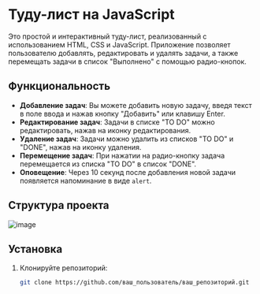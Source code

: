 # Туду-лист на JavaScript

Это простой и интерактивный туду-лист, реализованный с использованием HTML, CSS и JavaScript. Приложение позволяет пользователю добавлять, редактировать и удалять задачи, а также перемещать задачи в список "Выполнено" с помощью радио-кнопок.

## Функциональность

- **Добавление задач**: Вы можете добавить новую задачу, введя текст в поле ввода и нажав кнопку "Добавить" или клавишу Enter.
- **Редактирование задач**: Задачи в списке "TO DO" можно редактировать, нажав на иконку редактирования.
- **Удаление задач**: Задачи можно удалить из списков "TO DO" и "DONE", нажав на иконку удаления.
- **Перемещение задач**: При нажатии на радио-кнопку задача перемещается из списка "TO DO" в список "DONE".
- **Оповещение**: Через 10 секунд после добавления новой задачи появляется напоминание в виде `alert`.

## Структура проекта

![image](https://github.com/user-attachments/assets/0c36c743-5be8-4285-a9fe-8f75d7ee58ef)
## Установка

1. Клонируйте репозиторий:

    ```bash
    git clone https://github.com/ваш_пользователь/ваш_репозиторий.git
    ```
